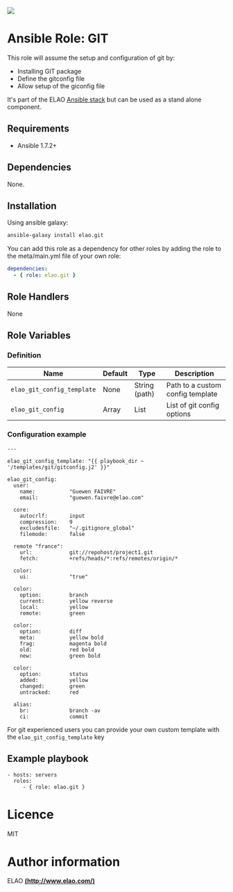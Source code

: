 <img src="http://www.elao.com/images/corpo/logo_red_small.png"/>

# Ansible Role: GIT

This role will assume the setup and configuration of git by:
- Installing GIT package
- Define the gitconfig file
- Allow setup of the giconfig file

It's part of the ELAO [Ansible stack](http://ansible.elao.com) but can be used as a stand alone component.

## Requirements

- Ansible 1.7.2+

## Dependencies

None.

## Installation

Using ansible galaxy:

```bash
ansible-galaxy install elao.git
```
You can add this role as a dependency for other roles by adding the role to the meta/main.yml file of your own role:

```yaml
dependencies:
  - { role: elao.git }
```

## Role Handlers

None

## Role Variables

### Definition

|Name|Default|Type|Description|
|----|----|-----------|-------|
`elao_git_config_template`|None|String (path)|Path to a custom config template
`elao_git_config`|Array|List|List of git config options

### Configuration example

```
---

elao_git_config_template: "{{ playbook_dir ~ '/templates/git/gitconfig.j2' }}"

elao_git_config:
  user:
    name:           "Guewen FAIVRE"
    email:          "guewen.faivre@elao.com"

  core:
    autocrlf:       input
    compression:    9
    excludesfile:   "~/.gitignore_global"
    filemode:       false

  remote "france":
    url:            git://repohost/project1.git
    fetch:          +refs/heads/*:refs/remotes/origin/*

  color:
    ui:             "true"

  color:
    option:         branch
    current:        yellow reverse
    local:          yellow
    remote:         green

  color:
    option:         diff
    meta:           yellow bold
    frag:           magenta bold
    old:            red bold
    new:            green bold

  color:
    option:         status
    added:          yellow
    changed:        green
    untracked:      red

  alias:
    br:             branch -av
    ci:             commit
```

For git experienced users you can provide your own custom template with the `elao_git_config_template` key

## Example playbook

    - hosts: servers
      roles:
         - { role: elao.git }

# Licence

MIT

# Author information

ELAO [**(http://www.elao.com/)**](http://www.elao.com)
